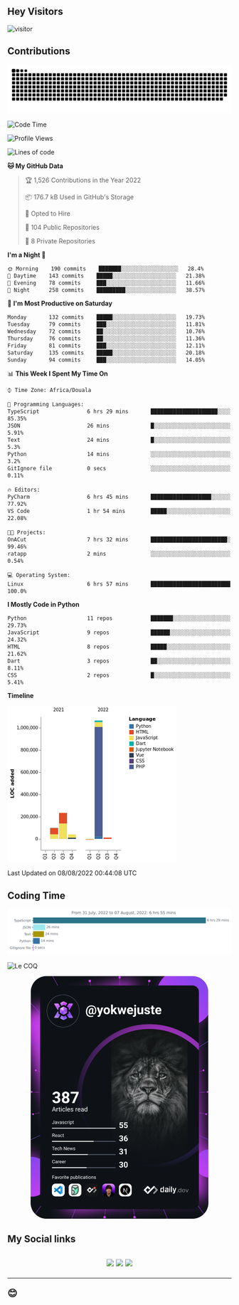 ## Hey Visitors
![visitor](https://profile-counter.glitch.me/yokwejuste/count.svg)

## Contributions
<p align="center">
  <img src="https://raw.githubusercontent.com/yokwejuste/yokwejuste/output/github-contribution-grid-snake.svg" />
</p>

<!--START_SECTION:waka-->
![Code Time](http://img.shields.io/badge/Code%20Time-1%2C011%20hrs%208%20mins-blue)

![Profile Views](http://img.shields.io/badge/Profile%20Views-191-blue)

![Lines of code](https://img.shields.io/badge/From%20Hello%20World%20I%27ve%20Written-1%20Million%20lines%20of%20code-blue)

**🐱 My GitHub Data** 

> 🏆 1,526 Contributions in the Year 2022
 > 
> 📦 176.7 kB Used in GitHub's Storage 
 > 
> 💼 Opted to Hire
 > 
> 📜 104 Public Repositories 
 > 
> 🔑 8 Private Repositories  
 > 
**I'm a Night 🦉** 

```text
🌞 Morning    190 commits    ███████░░░░░░░░░░░░░░░░░░   28.4% 
🌆 Daytime    143 commits    █████░░░░░░░░░░░░░░░░░░░░   21.38% 
🌃 Evening    78 commits     ███░░░░░░░░░░░░░░░░░░░░░░   11.66% 
🌙 Night      258 commits    █████████░░░░░░░░░░░░░░░░   38.57%

```
📅 **I'm Most Productive on Saturday** 

```text
Monday       132 commits    █████░░░░░░░░░░░░░░░░░░░░   19.73% 
Tuesday      79 commits     ███░░░░░░░░░░░░░░░░░░░░░░   11.81% 
Wednesday    72 commits     ██░░░░░░░░░░░░░░░░░░░░░░░   10.76% 
Thursday     76 commits     ██░░░░░░░░░░░░░░░░░░░░░░░   11.36% 
Friday       81 commits     ███░░░░░░░░░░░░░░░░░░░░░░   12.11% 
Saturday     135 commits    █████░░░░░░░░░░░░░░░░░░░░   20.18% 
Sunday       94 commits     ███░░░░░░░░░░░░░░░░░░░░░░   14.05%

```


📊 **This Week I Spent My Time On** 

```text
⌚︎ Time Zone: Africa/Douala

💬 Programming Languages: 
TypeScript               6 hrs 29 mins       █████████████████████░░░░   85.35% 
JSON                     26 mins             █░░░░░░░░░░░░░░░░░░░░░░░░   5.91% 
Text                     24 mins             █░░░░░░░░░░░░░░░░░░░░░░░░   5.3% 
Python                   14 mins             ░░░░░░░░░░░░░░░░░░░░░░░░░   3.2% 
GitIgnore file           0 secs              ░░░░░░░░░░░░░░░░░░░░░░░░░   0.11%

🔥 Editors: 
PyCharm                  6 hrs 45 mins       ███████████████████░░░░░░   77.92% 
VS Code                  1 hr 54 mins        █████░░░░░░░░░░░░░░░░░░░░   22.08%

🐱‍💻 Projects: 
OnACut                   7 hrs 32 mins       ████████████████████████░   99.46% 
ratapp                   2 mins              ░░░░░░░░░░░░░░░░░░░░░░░░░   0.54%

💻 Operating System: 
Linux                    6 hrs 57 mins       █████████████████████████   100.0%

```

**I Mostly Code in Python** 

```text
Python                   11 repos            ███████░░░░░░░░░░░░░░░░░░   29.73% 
JavaScript               9 repos             ██████░░░░░░░░░░░░░░░░░░░   24.32% 
HTML                     8 repos             █████░░░░░░░░░░░░░░░░░░░░   21.62% 
Dart                     3 repos             ██░░░░░░░░░░░░░░░░░░░░░░░   8.11% 
CSS                      2 repos             █░░░░░░░░░░░░░░░░░░░░░░░░   5.41%

```


**Timeline**

![Chart not found](https://raw.githubusercontent.com/yokwejuste/yokwejuste/master/charts/bar_graph.png) 


 Last Updated on 08/08/2022 00:44:08 UTC
<!--END_SECTION:waka-->

## Coding Time

[![wakatime-stats](https://github.com/yokwejuste/yokwejuste/blob/master/images/stat.svg)](https://wakatime.com/@yokwejuste)

![Le COQ](https://metrics.lecoq.io/yokwejuste/)
<p align="center">
  <a href="#"><img src="https://github.com/yokwejuste/yokwejuste/blob/master/devcard.svg" width="400" alt="Yonkeu K. Steve's Dev Card"/></a>
</p>
<h2>My Social links<h2>
<p align="center">
  <a href="https://twitter.com/yokwejuste"><img src="https://img.shields.io/badge/twitter-%231DA1F2.svg?style=for-the-badge&logo=Twitter&logoColor=white"></a>
  <a href="https://linkedin.com/in/yokwejuste"><img src="https://img.shields.io/badge/linkedin-%230077B5.svg?style=for-the-badge&logo=linkedin&logoColor=white"></a>
  <a href="https://instagram.com/yokwejuste0"><img src="https://img.shields.io/badge/instagram-%23E4405F.svg?style=for-the-badge&logo=Instagram&logoColor=white"></a>
</p>
<hr>
😊
